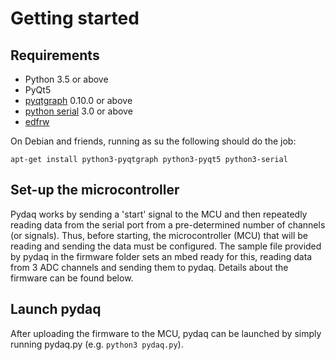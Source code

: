 Getting started
===============

Requirements
------------

* Python 3.5 or above
* PyQt5
* [pyqtgraph](http://pyqtgraph.org) 0.10.0 or above
* [python serial](https://github.com/pyserial/pyserial) 3.0 or above
* [edfrw](https://github.com/antgon/edfrw)

On Debian and friends, running as su the following should do the job:

`apt-get install python3-pyqtgraph python3-pyqt5 python3-serial`


Set-up the microcontroller
--------------------------

Pydaq works by sending a 'start' signal to the MCU and then repeatedly
reading data from the serial port from a pre-determined number of
channels (or signals). Thus, before starting, the microcontroller (MCU)
that will be reading and sending the data must be configured. The sample
file provided by pydaq in the firmware folder sets an mbed ready for
this, reading data from 3 ADC channels and sending them to pydaq.
Details about the firmware can be found below.


Launch pydaq
------------

After uploading the firmware to the MCU, pydaq can be launched by simply
running pydaq.py (e.g. `python3 pydaq.py`).
